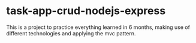 # task-app-crud-nodejs-express
This is a project to practice everything learned in 6 months, making use of different technologies and applying the mvc pattern.
